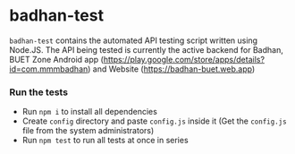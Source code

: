 # badhan-test
`badhan-test` contains the automated API testing script written using Node.JS. The API being tested is currently the active backend for Badhan, BUET Zone Android app (https://play.google.com/store/apps/details?id=com.mmmbadhan) and Website (https://badhan-buet.web.app)

### Run the tests
* Run `npm i` to install all dependencies
* Create `config` directory and paste `config.js` inside it (Get the `config.js` file from the system administrators)
* Run `npm test` to run all tests at once in series
